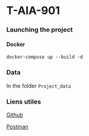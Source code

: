 # T-AIA-901

### Launching the project

#### Docker

```
docker-compose up --build -d
```

### Data

In the folder `Project_data`

### Liens utiles

[Github](https://github.com/EpitechMscProPromo2023/T-AIA-901-REN_1)

[Postman](https://crimson-eclipse-678118.postman.co/workspace/T-AIA-901-REN_1~8bd40370-75a9-494f-bac1-6896eef36c2b/collection/13154998-efe67ecb-861b-44e1-83e9-93089180bfdf?action=share&creator=23257404)
